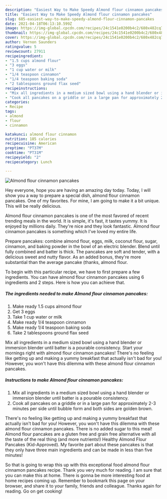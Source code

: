 ```yaml
---
description: "Easiest Way to Make Speedy Almond flour cinnamon pancakes"
title: "Easiest Way to Make Speedy Almond flour cinnamon pancakes"
slug: 685-easiest-way-to-make-speedy-almond-flour-cinnamon-pancakes
date: 2021-04-18T06:13:10.599Z
image: https://img-global.cpcdn.com/recipes/24c1541e0200b4c2/680x482cq70/almond-flour-cinnamon-pancakes-recipe-main-photo.jpg
thumbnail: https://img-global.cpcdn.com/recipes/24c1541e0200b4c2/680x482cq70/almond-flour-cinnamon-pancakes-recipe-main-photo.jpg
cover: https://img-global.cpcdn.com/recipes/24c1541e0200b4c2/680x482cq70/almond-flour-cinnamon-pancakes-recipe-main-photo.jpg
author: Vernon Saunders
ratingvalue: 5
reviewcount: 27911
recipeingredient:
- "1.5 cups almond flour"
- "3 eggs"
- "1 cup water or milk"
- "1/4 teaspoon cinnamon"
- "1/4 teaspoon baking soda"
- "2 tablespoons ground flax seed"
recipeinstructions:
- "Mix all ingredients in a medium sized bowl using a hand blender or immersion blender until batter is a pourable consistency."
- "Cook all pancakes on a griddle or in a large pan for approximately 2-3 minutes per side until bubble form and both sides are golden brown."
categories:
- Recipe
tags:
- almond
- flour
- cinnamon

katakunci: almond flour cinnamon 
nutrition: 185 calories
recipecuisine: American
preptime: "PT37M"
cooktime: "PT31M"
recipeyield: "2"
recipecategory: Lunch

---
```



![Almond flour cinnamon pancakes](https://img-global.cpcdn.com/recipes/24c1541e0200b4c2/680x482cq70/almond-flour-cinnamon-pancakes-recipe-main-photo.jpg)

Hey everyone, hope you are having an amazing day today. Today, I will show you a way to prepare a special dish, almond flour cinnamon pancakes. One of my favorites. For mine, I am going to make it a bit unique. This will be really delicious.

Almond flour cinnamon pancakes is one of the most favored of recent trending meals in the world. It is simple, it's fast, it tastes yummy. It is enjoyed by millions daily. They're nice and they look fantastic. Almond flour cinnamon pancakes is something which I've loved my entire life.

Prepare pancakes: combine almond flour, eggs, milk, coconut flour, sugar, cinnamon, and baking powder in the bowl of an electric blender. Blend until fully combined and batter is thick. The pancakes are soft and tender, with a delicious sweet and nutty flavor. As an added bonus, they&#39;re more substantial than the average pancake (thanks, almond flour.


To begin with this particular recipe, we have to first prepare a few ingredients. You can have almond flour cinnamon pancakes using 6 ingredients and 2 steps. Here is how you can achieve that.

<!--inarticleads1-->

##### The ingredients needed to make Almond flour cinnamon pancakes:

1. Make ready 1.5 cups almond flour
1. Get 3 eggs
1. Take 1 cup water or milk
1. Make ready 1/4 teaspoon cinnamon
1. Make ready 1/4 teaspoon baking soda
1. Take 2 tablespoons ground flax seed


Mix all ingredients in a medium sized bowl using a hand blender or immersion blender until batter is a pourable consistency. Start your mornings right with almond flour cinnamon pancakes! There&#39;s no feeling like getting up and making a yummy breakfast that actually isn&#39;t bad for you! However, you won&#39;t have this dilemma with these almond flour cinnamon pancakes. 

<!--inarticleads2-->

##### Instructions to make Almond flour cinnamon pancakes:

1. Mix all ingredients in a medium sized bowl using a hand blender or immersion blender until batter is a pourable consistency.
1. Cook all pancakes on a griddle or in a large pan for approximately 2-3 minutes per side until bubble form and both sides are golden brown.


There&#39;s no feeling like getting up and making a yummy breakfast that actually isn&#39;t bad for you! However, you won&#39;t have this dilemma with these almond flour cinnamon pancakes. There is no added sugar to this meal! Almond flour pancakes are a gluten free and grain free alternative with all the taste of the real thing (and more nutrients!) Healthy Almond Flour Pancakes (Kid-Approved). My favorite part about these pancakes is that they only have three main ingredients and can be made in less than five minutes! 

So that is going to wrap this up with this exceptional food almond flour cinnamon pancakes recipe. Thank you very much for reading. I am sure that you can make this at home. There is gonna be more interesting food at home recipes coming up. Remember to bookmark this page on your browser, and share it to your family, friends and colleague. Thanks again for reading. Go on get cooking!
